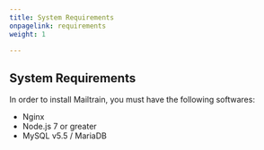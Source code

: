 ```yaml
---
title: System Requirements
onpagelink: requirements
weight: 1

---
```


System Requirements
-------------------

In order to install Mailtrain, you must have the following softwares:

- Nginx
- Node.js 7 or greater
- MySQL v5.5 / MariaDB
 